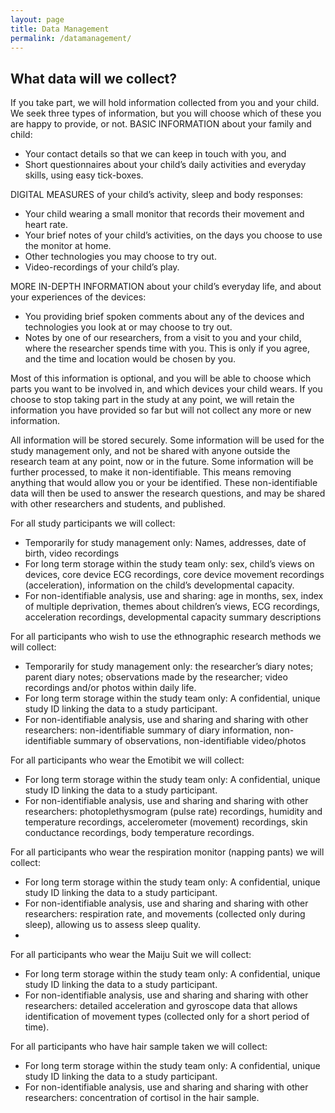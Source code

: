 ```yaml
---
layout: page
title: Data Management
permalink: /datamanagement/
---
```


What data will we collect?
------
If you take part, we will hold information collected from you and your child. We seek three types of information, but you will choose which of these you are happy to provide, or not.
BASIC INFORMATION about your family and child:
-	Your contact details so that we can keep in touch with you, and
-	Short questionnaires about your child’s daily activities and everyday skills, using easy tick-boxes.

DIGITAL MEASURES of your child’s activity, sleep and body responses:
-	Your child wearing a small monitor that records their movement and heart rate.
-	Your brief notes of your child’s activities, on the days you choose to use the monitor at home.
-	Other technologies you may choose to try out.
-	Video-recordings of your child’s play.

MORE IN-DEPTH INFORMATION about your child’s everyday life, and about your experiences of the devices:
-	You providing brief spoken comments about any of the devices and technologies you look at or may choose to try out.
-	Notes by one of our researchers, from a visit to you and your child, where the researcher spends time with you. This is only if you agree, and the time and location would be chosen by you. 

Most of this information is optional, and you will be able to choose which parts you want to be involved in, and which devices your child wears. If you choose to stop taking part in the study at any point, we will retain the information you have provided so far but will not collect any more or new information. 

All information will be stored securely. Some information will be used for the study management only, and not be shared with anyone outside the research team at any point, now or in the future.
Some information will be further processed, to make it non-identifiable. This means removing anything that would allow you or your be identified. These non-identifiable data will then be used to answer the research questions, and may be shared with other researchers and students, and published.

For all study participants we will collect:
- Temporarily for study management only: Names, addresses, date of birth, video recordings 
- For long term storage within the study team only: sex, child’s views on devices, core device ECG recordings, core device movement recordings (acceleration), information on the child’s developmental capacity. 
- For non-identifiable analysis, use and sharing: age in months, sex, index of multiple deprivation, themes about children’s views, ECG recordings, acceleration recordings, developmental capacity summary descriptions

For all participants who wish to use the ethnographic research methods we will collect:
- Temporarily for study management only: the researcher’s diary notes; parent diary notes; observations made by the researcher; video recordings and/or photos within daily life.
- For long term storage within the study team only: A confidential, unique study ID linking the data to a study participant.
- For non-identifiable analysis, use and sharing and sharing with other researchers: non-identifiable summary of diary information, non-identifiable summary of observations, non-identifiable video/photos 

For all participants who wear the Emotibit we will collect:
- For long term storage within the study team only: A confidential, unique study ID linking the data to a study participant.
- For non-identifiable analysis, use and sharing and sharing with other researchers: photoplethysmogram (pulse rate) recordings, humidity and temperature recordings, accelerometer (movement) recordings, skin conductance recordings, body temperature recordings. 

For all participants who wear the respiration monitor (napping pants) we will collect:
- For long term storage within the study team only: A confidential, unique study ID linking the data to a study participant.
- For non-identifiable analysis, use and sharing and sharing with other researchers:  respiration rate, and movements (collected only during sleep), allowing us to assess sleep quality.
- 
For all participants who wear the Maiju Suit we will collect:
- For long term storage within the study team only: A confidential, unique study ID linking the data to a study participant.
- For non-identifiable analysis, use and sharing and sharing with other researchers:  detailed acceleration and gyroscope data that allows identification of movement types (collected only for a short period of time). 

For all participants who have hair sample taken we will collect:
- For long term storage within the study team only: A confidential, unique study ID linking the data to a study participant.
- For non-identifiable analysis, use and sharing and sharing with other researchers:  concentration of cortisol in the hair sample.
